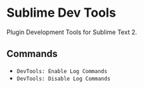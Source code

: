 Sublime Dev Tools
====

Plugin Development Tools for Sublime Text 2.

## Commands

* `DevTools: Enable Log Commands`
* `DevTools: Disable Log Commands`

